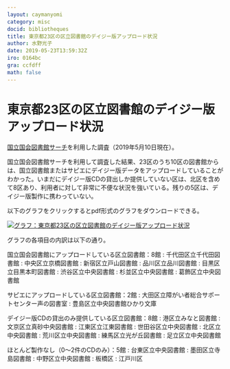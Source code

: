 ```yaml
---
layout: caymanyomi
category: misc
docid: bibliotheques
title: 東京都23区の区立図書館のデイジー版アップロード状況
author: 水野光子
date: 2019-05-23T13:59:32Z
iro: 0164bc
gra: ccfdff
math: false
---
```


# 東京都23区の区立図書館のデイジー版アップロード状況

[国立国会図書館サーチ](https://iss.ndl.go.jp/)を利用した調査（2019年5月10日現在）。

国立国会図書館サーチを利用して調査した結果、23区のうち10区の図書館からは、国立図書館またはサピエにデイジー版データをアップロードしていることがわかった。いまだにデイジー版CDの貸出しか提供していない区は、北区を含めて8区あり、利用者に対して非常に不便な状況を強いている。残りの5区は、デイジー版製作に携わっていない。

以下のグラフをクリックするとpdf形式のグラフをダウンロードできる。

<a href="media/bibliotheques/bibliotheques.pdf"><img src="media/bibliotheques/bibliotheques.png" alt="グラフ：東京都23区の区立図書館のデイジー版アップロード状況" srcset="media/bibliotheques/bibliotheques.svg" class="fullw" /></a>

グラフの各項目の内訳は以下の通り。

国立国会図書館にアップロードしている区立図書館：8館
: 千代田区立千代田図書館
: 中央区立京橋図書館
: 新宿区立戸山図書館
: 品川区立品川図書館
: 目黒区立目黒本町図書館
: 渋谷区立中央図書館
: 杉並区立中央図書館
: 葛飾区立中央図書館

サピエにアップロードしている区立図書館：2館
: 大田区立障がい者総合サポートセンター声の図書室
: 豊島区立中央図書館ひかり文庫

デイジー版CDの貸出のみ提供している区立図書館：8館
: 港区立みなと図書館
: 文京区立真砂中央図書館
: 江東区立江東図書館
: 世田谷区立中央図書館
: 北区立中央図書館
: 荒川区立中央図書館
: 練馬区立光が丘図書館
: 足立区立中央図書館

ほとんど製作なし（0〜2件のCDのみ）：5館
: 台東区立中央図書館
: 墨田区立寺島図書館
: 中野区立中央図書館
: 板橋区
: 江戸川区


